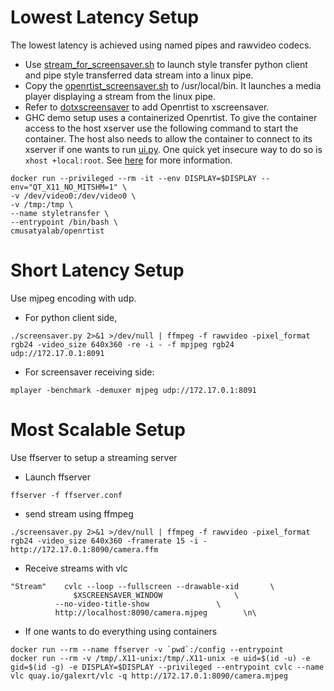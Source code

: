 # Lowest Latency Setup

The lowest latency is achieved using named pipes and rawvideo codecs.

* Use [stream_for_screensaver.sh](../stream_for_screensaver.sh) to launch style transfer python client and pipe style transferred data stream into a linux pipe.
* Copy the [openrtist_screensaver.sh](openrtist_screensaver.sh) to /usr/local/bin. It launches a media player displaying a stream from the linux pipe.
* Refer to [dotxscreensaver](dotxscreensaver) to add Openrtist to xscreensaver.
* GHC demo setup uses a containerized Openrtist. To give the container access to the host xserver use the following command to start the container. The host also needs to allow the container to connect to its xserver if one wants to run [ui.py](../ui.py). One quick yet insecure way to do so is ```xhost +local:root```. See [here](http://wiki.ros.org/docker/Tutorials/GUI) for more information.
```
docker run --privileged --rm -it --env DISPLAY=$DISPLAY --env="QT_X11_NO_MITSHM=1" \
-v /dev/video0:/dev/video0 \
-v /tmp:/tmp \
--name styletransfer \
--entrypoint /bin/bash \
cmusatyalab/openrtist
```

# Short Latency Setup

Use mjpeg encoding with udp.

* For python client side,
```
./screensaver.py 2>&1 >/dev/null | ffmpeg -f rawvideo -pixel_format rgb24 -video_size 640x360 -re -i - -f mpjpeg rgb24 udp://172.17.0.1:8091
```
* For screensaver receiving side:
```
mplayer -benchmark -demuxer mjpeg udp://172.17.0.1:8091
```

# Most Scalable Setup

Use ffserver to setup a streaming server

* Launch ffserver
```
ffserver -f ffserver.conf
```
* send stream using ffmpeg
```
./screensaver.py 2>&1 >/dev/null | ffmpeg -f rawvideo -pixel_format rgb24 -video_size 640x360 -framerate 15 -i - http://172.17.0.1:8090/camera.ffm
```
* Receive streams with vlc
```
"Stream" 	cvlc --loop --fullscreen --drawable-xid	      \
         	  $XSCREENSAVER_WINDOW			      \
		  --no-video-title-show			      \
		  http://localhost:8090/camera.mjpeg	    \n\
```
* If one wants to do everything using containers
```
docker run --rm --name ffserver -v `pwd`:/config --entrypoint
docker run --rm -v /tmp/.X11-unix:/tmp/.X11-unix -e uid=$(id -u) -e gid=$(id -g) -e DISPLAY=$DISPLAY --privileged --entrypoint cvlc --name vlc quay.io/galexrt/vlc -q http://172.17.0.1:8090/camera.mjpeg
```
